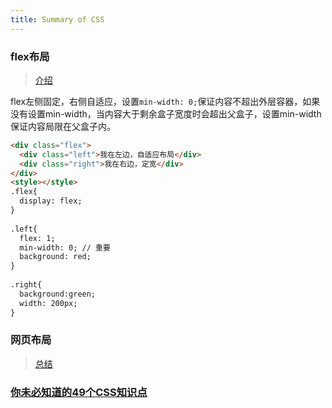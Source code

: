 ```yaml
---
title: Summary of CSS
---
```


### flex布局
> [介绍](https://juejin.im/post/6866914148387651592)

flex左侧固定，右侧自适应，设置`min-width: 0;`保证内容不超出外层容器，如果没有设置min-width，当内容大于剩余盒子宽度时会超出父盒子，设置min-width保证内容局限在父盒子内。
```html
<div class="flex">
  <div class="left">我在左边，自适应布局</div>
  <div class="right">我在右边，定宽</div>
</div>
<style></style>
.flex{
  display: flex;
}
 
.left{
  flex: 1;
  min-width: 0; // 重要
  background: red;
}
 
.right{
  background:green;
  width: 200px;
}

```


### 网页布局
> [总结](https://www.zhihu.com/question/21775016/answer/1358336033)

### [你未必知道的49个CSS知识点](https://juejin.im/post/6844903902123393032)
